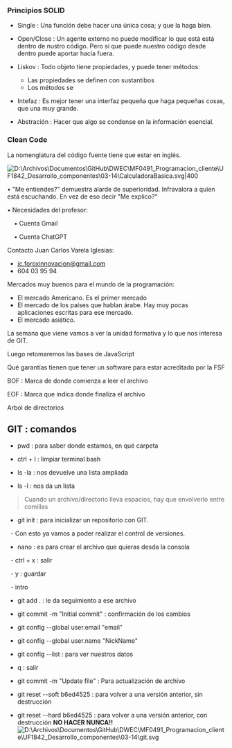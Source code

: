 ### Principios SOLID

* Single : Una función debe hacer una única cosa; y que la haga bien.

* Open/Close : Un agente externo no puede modificar lo que está está dentro de nustro código. Pero sí que puede nuestro código desde dentro puede aportar hacia fuera.

* Liskov : Todo objeto tiene propiedades, y puede tener métodos:
	* Las propiedades se definen con sustantibos
	* Los métodos se
 
* Intefaz : Es mejor tener una interfaz pequeña que haga pequeñas cosas, que una muy grande.

* Abstración : Hacer que algo se condense en la información esencial.  

### Clean Code

La nomenglatura del código fuente tiene que estar en inglés.

![D:\Archivos\Documentos\GitHub\DWEC\MF0491_Programacion_cliente\UF1842_Desarrollo_componentes\03-14\CalculadoraBasica.svg|400](file:///d%3A/Archivos/Documentos/GitHub/DWEC/MF0491_Programacion_cliente/UF1842_Desarrollo_componentes/03-14/CalculadoraBasica.svg)
  

• "Me entiendes?" demuestra alarde de superioridad. Infravalora a quien está escuchando. En vez de eso decir "Me explico?"

• Necesidades del profesor:

    • Cuenta Gmail

    • Cuenta ChatGPT

  

Contacto Juan Carlos Varela Iglesias:
- jc.foroxinnovacion@gmail.com
- 604 03 95 94

Mercados muy buenos para el mundo de la programación:
- El mercado Americano. Es el primer mercado
- El mercado de los países que hablan árabe. Hay muy pocas aplicaciones escritas para ese mercado.
- El mercado asiático.

La semana que viene vamos a ver la unidad formativa y lo que nos interesa de GIT.  

Luego retomaremos las bases de JavaScript

Qué garantías tienen que tener un software para estar acreditado por la FSF

BOF : Marca de donde comienza a leer el archivo

EOF : Marca que indica donde finaliza el archivo

  

Arbol de directorios

  

## GIT : comandos

  

- pwd : para saber donde estamos, en qué carpeta

- ctrl + l : limpiar terminal bash

  

- ls -la : nos devuelve una lista ampliada

- ls -l : nos da un lista

> Cuando un archivo/directorio lleva espacios, hay que envolverlo entre comillas

  

- git init : para inicializar un repositorio con GIT.

  - Con esto ya vamos a poder realizar el control de versiones.

- nano : es para crear el archivo que quieras desda la consola

  - ctrl + x : salir

  - y : guardar

  - intro

  

- git add . : le da seguimiento a ese archivo

- git commit -m "Initial commit" : confirmación de los cambios

- git config --global user.email "email"

- git config --global user.name "NickName"

- git config --list : para ver nuestros datos

- q : salir

- git commit -m "Update file" : Para actualización de archivo

- git reset --soft b6ed4525 : para volver a una versión anterior, sin destrucción

- git reset --hard b6ed4525 : para volver a una versión anterior, con destrucción **NO HACER NUNCA!!**
![D:\Archivos\Documentos\GitHub\DWEC\MF0491_Programacion_cliente\UF1842_Desarrollo_componentes\03-14\git.svg](file:///d%3A/Archivos/Documentos/GitHub/DWEC/MF0491_Programacion_cliente/UF1842_Desarrollo_componentes/03-14/git.svg)